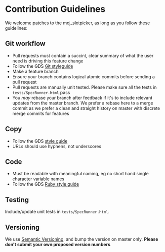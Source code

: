 # Contribution Guidelines

We welcome patches to the moj_slotpicker, as long as you follow these guidelines:

## Git workflow ##

- Pull requests must contain a succint, clear summary of what the user need is driving this feature change
- Follow the GDS [Git styleguide](https://github.com/alphagov/styleguides/blob/master/git.md)
- Make a feature branch
- Ensure your branch contains logical atomic commits before sending a pull request
- Pull requests are manually unit tested. Please make sure all the tests in `tests/SpecRunner.html` pass
- You *may* rebase your branch after feedback if it's to include relevant updates from the master branch. We prefer a rebase here to a merge commit as we prefer a clean and straight history on master with discrete merge commits for features

## Copy ##

- Follow the GDS [style guide](https://www.gov.uk/designprinciples/styleguide)
- URLs should use hyphens, not underscores

## Code ##

- Must be readable with meaningful naming, eg no short hand single character variable names
- Follow the GDS [Ruby style guide](https://github.com/alphagov/styleguides/blob/master/js.md)

## Testing ##

Include/update unit tests in `tests/SpecRunner.html`.

## Versioning ##

We use [Semantic Versioning](http://semver.org/), and bump the version
on master only. **Please don't submit your own proposed version numbers**.
